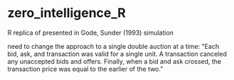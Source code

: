 # zero_intelligence_R
R replica of presented in Gode, Sunder (1993) simulation

need to change the approach to a single double auction at a time:
"Each bid, ask, and transaction was valid for a single unit. A transaction canceled any unaccepted bids and offers. Finally, when a bid and ask crossed, the transaction price was equal to the earlier of the two."